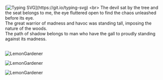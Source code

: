 [![Typing SVG](https://readme-typing-svg.demolab.com?font=Fira+Code&weight=800&size=35&duration=2500&pause=1000&color=1FF761&width=750&height=80&separator=%3C&lines=Welcome%2C+User.username();)](https://git.io/typing-svg)
<br>
The devil sat by the tree and the seat belongs to me, the eye fluttered open to find the chaos unleashed before its eye. <br>
The great warrior of madness and havoc was standing tall, imposing the nature of the woods.<br>
The path of shadow belongs to man who have the gall to proudly standing against its madness.<br>
<br>

![LemonGardener](https://github-readme-stats.vercel.app/api/top-langs?username=LamePuppeteer&show_icons=true&theme=tokyonight&layout=compact&hide_border=true&border_radius=5&order=3)

![LemonGardener](https://github-readme-stats.vercel.app/api?username=LamePuppeteer&show_icons=true&theme=tokyonight&hide_border=true&border_radius=5&order=3)

![LemonGardener](https://streak-stats.demolab.com?user=LamePuppeteer&locale=en&mode=daily&theme=tokyonight&hide_border=true&border_radius=5&order=3)


